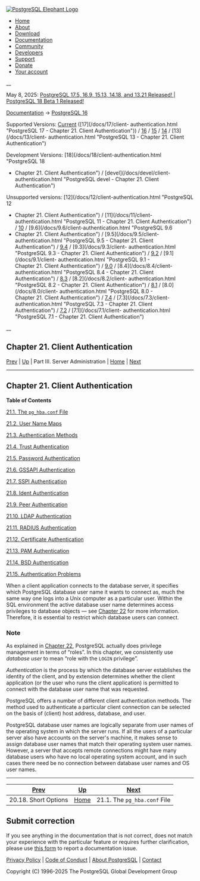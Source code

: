 [ ![PostgreSQL Elephant Logo](/media/img/about/press/elephant.png) ](/)

  * [Home](/ "Home")
  * [About](/about/ "About")
  * [Download](/download/ "Download")
  * [Documentation](/docs/ "Documentation")
  * [Community](/community/ "Community")
  * [Developers](/developer/ "Developers")
  * [Support](/support/ "Support")
  * [Donate](/about/donate/ "Donate")
  * [Your account](/account/ "Your account")

__

May 8, 2025: [ PostgreSQL 17.5, 16.9, 15.13, 14.18, and 13.21 Released! ](/about/news/postgresql-175-169-1513-1418-and-1321-released-3072/) | [ PostgreSQL 18 Beta 1 Released! ](/about/news/postgresql-18-beta-1-released-3070/)

[Documentation](/docs/ "Documentation") -> [PostgreSQL
16](/docs/16/index.html)

Supported Versions: [Current](/docs/current/client-authentication.html
"PostgreSQL 17 - Chapter 21. Client Authentication") ([17](/docs/17/client-
authentication.html "PostgreSQL 17 - Chapter 21. Client Authentication")) /
[16](/docs/16/client-authentication.html "PostgreSQL 16 - Chapter 21. Client
Authentication") / [15](/docs/15/client-authentication.html "PostgreSQL 15 -
Chapter 21. Client Authentication") / [14](/docs/14/client-authentication.html
"PostgreSQL 14 - Chapter 21. Client Authentication") / [13](/docs/13/client-
authentication.html "PostgreSQL 13 - Chapter 21. Client Authentication")

Development Versions: [18](/docs/18/client-authentication.html "PostgreSQL 18
- Chapter 21. Client Authentication") / [devel](/docs/devel/client-
authentication.html "PostgreSQL devel - Chapter 21. Client Authentication")

Unsupported versions: [12](/docs/12/client-authentication.html "PostgreSQL 12
- Chapter 21. Client Authentication") / [11](/docs/11/client-
authentication.html "PostgreSQL 11 - Chapter 21. Client Authentication") /
[10](/docs/10/client-authentication.html "PostgreSQL 10 - Chapter 21. Client
Authentication") / [9.6](/docs/9.6/client-authentication.html "PostgreSQL 9.6
- Chapter 21. Client Authentication") / [9.5](/docs/9.5/client-
authentication.html "PostgreSQL 9.5 - Chapter 21. Client Authentication") /
[9.4](/docs/9.4/client-authentication.html "PostgreSQL 9.4 -
Chapter 21. Client Authentication") / [9.3](/docs/9.3/client-
authentication.html "PostgreSQL 9.3 - Chapter 21. Client Authentication") /
[9.2](/docs/9.2/client-authentication.html "PostgreSQL 9.2 -
Chapter 21. Client Authentication") / [9.1](/docs/9.1/client-
authentication.html "PostgreSQL 9.1 - Chapter 21. Client Authentication") /
[9.0](/docs/9.0/client-authentication.html "PostgreSQL 9.0 -
Chapter 21. Client Authentication") / [8.4](/docs/8.4/client-
authentication.html "PostgreSQL 8.4 - Chapter 21. Client Authentication") /
[8.3](/docs/8.3/client-authentication.html "PostgreSQL 8.3 -
Chapter 21. Client Authentication") / [8.2](/docs/8.2/client-
authentication.html "PostgreSQL 8.2 - Chapter 21. Client Authentication") /
[8.1](/docs/8.1/client-authentication.html "PostgreSQL 8.1 -
Chapter 21. Client Authentication") / [8.0](/docs/8.0/client-
authentication.html "PostgreSQL 8.0 - Chapter 21. Client Authentication") /
[7.4](/docs/7.4/client-authentication.html "PostgreSQL 7.4 -
Chapter 21. Client Authentication") / [7.3](/docs/7.3/client-
authentication.html "PostgreSQL 7.3 - Chapter 21. Client Authentication") /
[7.2](/docs/7.2/client-authentication.html "PostgreSQL 7.2 -
Chapter 21. Client Authentication") / [7.1](/docs/7.1/client-
authentication.html "PostgreSQL 7.1 - Chapter 21. Client Authentication")

__

Chapter 21. Client Authentication  
---  
[Prev](runtime-config-short.html "20.18. Short Options")  | [Up](admin.html "Part III. Server Administration") | Part III. Server Administration | [Home](index.html "PostgreSQL 16.9 Documentation") |  [Next](auth-pg-hba-conf.html "21.1. The pg_hba.conf File")  
  
* * *

## Chapter 21. Client Authentication

**Table of Contents**

[21.1. The `pg_hba.conf` File](auth-pg-hba-conf.html)

[21.2. User Name Maps](auth-username-maps.html)

[21.3. Authentication Methods](auth-methods.html)

[21.4. Trust Authentication](auth-trust.html)

[21.5. Password Authentication](auth-password.html)

[21.6. GSSAPI Authentication](gssapi-auth.html)

[21.7. SSPI Authentication](sspi-auth.html)

[21.8. Ident Authentication](auth-ident.html)

[21.9. Peer Authentication](auth-peer.html)

[21.10. LDAP Authentication](auth-ldap.html)

[21.11. RADIUS Authentication](auth-radius.html)

[21.12. Certificate Authentication](auth-cert.html)

[21.13. PAM Authentication](auth-pam.html)

[21.14. BSD Authentication](auth-bsd.html)

[21.15. Authentication Problems](client-authentication-problems.html)

When a client application connects to the database server, it specifies which
PostgreSQL database user name it wants to connect as, much the same way one
logs into a Unix computer as a particular user. Within the SQL environment the
active database user name determines access privileges to database objects —
see [Chapter 22](user-manag.html "Chapter 22. Database Roles") for more
information. Therefore, it is essential to restrict which database users can
connect.

### Note

As explained in [Chapter 22](user-manag.html "Chapter 22. Database Roles"),
PostgreSQL actually does privilege management in terms of “roles”. In this
chapter, we consistently use _database user_ to mean “role with the `LOGIN`
privilege”.

_Authentication_ is the process by which the database server establishes the
identity of the client, and by extension determines whether the client
application (or the user who runs the client application) is permitted to
connect with the database user name that was requested.

PostgreSQL offers a number of different client authentication methods. The
method used to authenticate a particular client connection can be selected on
the basis of (client) host address, database, and user.

PostgreSQL database user names are logically separate from user names of the
operating system in which the server runs. If all the users of a particular
server also have accounts on the server's machine, it makes sense to assign
database user names that match their operating system user names. However, a
server that accepts remote connections might have many database users who have
no local operating system account, and in such cases there need be no
connection between database user names and OS user names.

* * *

[Prev](runtime-config-short.html "20.18. Short Options")  | [Up](admin.html "Part III. Server Administration") |  [Next](auth-pg-hba-conf.html "21.1. The pg_hba.conf File")  
---|---|---  
20.18. Short Options  | [Home](index.html "PostgreSQL 16.9 Documentation") |  21.1. The `pg_hba.conf` File  
  
## Submit correction

If you see anything in the documentation that is not correct, does not match
your experience with the particular feature or requires further clarification,
please use [this form](/account/comments/new/16/client-authentication.html/)
to report a documentation issue.

[Privacy Policy](/about/privacypolicy) | [Code of Conduct](/about/policies/coc/) | [About PostgreSQL](/about/) | [Contact](/about/contact/)  

Copyright (C) 1996-2025 The PostgreSQL Global Development Group

